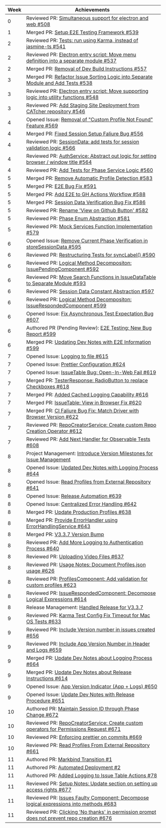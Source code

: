 | Week | Achievements                                                                                                                                 |
| ---- | -------------------------------------------------------------------------------------------------------------------------------------------- |
| 0    | Reviewed PR: [Simultaneous support for electron and web #508](https://github.com/CATcher-org/CATcher/pull/508)
| 1    | Merged PR: [Setup E2E Testing Framework #539](https://github.com/CATcher-org/CATcher/pull/539)
| 2    | Reviewed PR: [Tests: run using Karma, instead of jasmine-ts #541](https://github.com/CATcher-org/CATcher/issues/541)
| 2    | Reviewed PR: [Electron entry script: Move menu definition into a separate module #537](https://github.com/CATcher-org/CATcher/issues/537)
| 2    | Merged PR: [Removal of Dev Build Instructions #557](https://github.com/CATcher-org/CATcher/issues/557)
| 3    | Merged PR: [Refactor Issue Sorting Logic into Separate Module and Add Tests #538](https://github.com/CATcher-org/CATcher/pull/538) |
| 3    | Reviewed PR: [Electron entry script: Move supporting logic into utility functions #548](https://github.com/CATcher-org/CATcher/pull/548) |
| 3    | Reviewed PR: [Add Staging Site Deployment from CATcher repository #546](https://github.com/CATcher-org/CATcher/pull/546) |
| 4    | Opened Issue: [Removal of "Custom Profile Not Found" Feature #569](https://github.com/CATcher-org/CATcher/issues/569) |
| 4    | Merged PR: [Fixed Session Setup Faliure Bug #556](https://github.com/CATcher-org/CATcher/pull/556) |
| 4    | Reviewed PR: [SessionData: add tests for session validation logic #566](https://github.com/CATcher-org/CATcher/pull/566) |
| 4    | Reviewed PR: [AuthService: Abstract out logic for setting browser / window title #564](https://github.com/CATcher-org/CATcher/pull/564) |
| 4    | Reviewed PR: [Add Tests for Phase Service Logic #560](https://github.com/CATcher-org/CATcher/pull/560) |
| 5    | Merged PR: [Remove Automatic Profile Detection #583](https://github.com/CATcher-org/CATcher/pull/583) |
| 5    | Merged PR: [E2E Bug Fix #591](https://github.com/CATcher-org/CATcher/pull/591) |
| 5    | Merged PR: [Add E2E to GH Actions Workflow #588](https://github.com/CATcher-org/CATcher/pull/588) |
| 5    | Merged PR: [Session Data Verification Bug Fix #586](https://github.com/CATcher-org/CATcher/pull/586) |
| 5    | Reviewed PR: [Rename 'View on Github Button' #582](https://github.com/CATcher-org/CATcher/pull/582) |
| 5    | Reviewed PR: [Phase Enum Abstraction #581](https://github.com/CATcher-org/CATcher/pull/581) |
| 5    | Reviewed PR: [Mock Services Function Implementation #579](https://github.com/CATcher-org/CATcher/pull/579) |
| 6    | Opened Issue: [Remove Current Phase Verification in storeSessionData #595](https://github.com/CATcher-org/CATcher/issues/595) |
| 6    | Reviewed PR: [Restructuring Tests for syncLabel() #590](https://github.com/CATcher-org/CATcher/pull/590) |
| 6    | Reviewed PR: [Logical Method Decompositon: IssuePendingComponent #592](https://github.com/CATcher-org/CATcher/pull/592) |
| 6    | Reviewed PR: [Move Search Functions in IssueDataTable to Separate Module #593](https://github.com/CATcher-org/CATcher/pull/593) |
| 6    | Reviewed PR: [Session Data Constant Abstraction #597](https://github.com/CATcher-org/CATcher/pull/597) |
| 6    | Reviewed PR: [Logical Method Decompositon: IssueRespondedComponent #599](https://github.com/CATcher-org/CATcher/pull/599) |
| 6    | Opened Issue: [Fix Asynchronous Test Expectation Bug #607](https://github.com/CATcher-org/CATcher/pull/607) |
| 6    | Authored PR (Pending Review): [E2E Testing: New Bug Report #599](https://github.com/CATcher-org/CATcher/pull/596) |
| 6    | Merged PR: [Updating Dev Notes with E2E Information #599](https://github.com/CATcher-org/CATcher/pull/610) |
| 7    | Opened Issue: [Logging to file #615](https://github.com/CATcher-org/CATcher/issues/615) |
| 7    | Opened Issue: [Prettier Configuration #624](https://github.com/CATcher-org/CATcher/issues/624) |
| 7    | Opened Issue: [IssueTable Bug: Open-In-Web Fail #619](https://github.com/CATcher-org/CATcher/issues/619) |
| 7    | Merged PR: [TesterResponse: RadioButton to replace Checkboxes #618](https://github.com/CATcher-org/CATcher/pull/618) |
| 7    | Merged PR: [Added Cached Logging Capability #616](https://github.com/CATcher-org/CATcher/pull/616) |
| 7    | Merged PR: [IssueTable: View in Browser Fix #620](https://github.com/CATcher-org/CATcher/pull/620) |
| 7    | Merged PR: [CI Faliure Bug Fix: Match Driver with Browser Version #622](https://github.com/CATcher-org/CATcher/pull/622) |
| 7    | Reviewed PR: [RepoCreatorService: Create custom Repo Creation Operator #612](https://github.com/CATcher-org/CATcher/pull/612) |
| 7    | Reviewed PR: [Add Next Handler for Observable Tests #608](https://github.com/CATcher-org/CATcher/pull/608) |
| 8    | Project Management: [Introduce Version Milestones for Issue Management](https://github.com/CATcher-org/CATcher/milestone/2) |
| 8    | Opened Issue: [Updated Dev Notes with Logging Process #644](https://github.com/CATcher-org/CATcher/issues/644) |
| 8    | Opened Issue: [Read Profiles from External Repository #641](https://github.com/CATcher-org/CATcher/issues/641) |
| 8    | Opened Issue: [Release Automation #639](https://github.com/CATcher-org/CATcher/issues/639) |
| 8    | Opened Issue: [Centralized Error Handling #642](https://github.com/CATcher-org/CATcher/issues/642) |
| 8    | Merged PR: [Update Production Profiles #638](https://github.com/CATcher-org/CATcher/pull/638) |
| 8    | Merged PR: [Provide ErrorHandler using ErrorHandlingService #643](https://github.com/CATcher-org/CATcher/pull/643) |
| 8    | Merged PR: [V3.3.7 Version Bump](https://github.com/CATcher-org/CATcher/pull/649) |
| 8    | Reviewed PR: [Add More Logging to Authentication Process #640](https://github.com/CATcher-org/CATcher/pull/640) |
| 8    | Reviewed PR: [Uploading Video Files #637](https://github.com/CATcher-org/CATcher/pull/637) |
| 8    | Reviewed PR: [Usage Notes: Document Profiles.json usage #626](https://github.com/CATcher-org/CATcher/pull/626) |
| 8    | Reviewed PR: [ProfilesComponent: Add validation for custom profiles #623](https://github.com/CATcher-org/CATcher/pull/623) |
| 8    | Reviewed PR: [IssueRespondedComponent: Decompose Logical Expressions #614](https://github.com/CATcher-org/CATcher/pull/614) |
| 8    | Release Management: [Handled Release for V3.3.7](https://github.com/CATcher-org/CATcher/releases/tag/V3.3.7) |
| 9    | Reviewed PR: [Karma Test Config Fix Timeout for Mac OS Tests #633](https://github.com/CATcher-org/CATcher/pull/633) |
| 9    | Reviewed PR: [Include Version number in issues created #656](https://github.com/CATcher-org/CATcher/pull/656) |
| 9    | Reviewed PR: [Include App Version Number in Header and Logs #659](https://github.com/CATcher-org/CATcher/pull/659) |
| 9    | Merged PR: [Update Dev Notes about Logging Process #664](https://github.com/CATcher-org/CATcher/pull/664) |
| 9    | Merged PR: [Update Dev Notes about Release Instructions #614](https://github.com/CATcher-org/CATcher/pull/662) |
| 9    | Opened Issue: [App Version Indicator (App + Logs) #650](https://github.com/CATcher-org/CATcher/issues/650) |
| 9    | Opened Issue: [Update Dev Notes with Release Procedure #651](https://github.com/CATcher-org/CATcher/issues/651) |
| 10    | Authored PR: [Maintain Session ID through Phase Change #672](https://github.com/CATcher-org/CATcher/pull/672) |
| 10    | Reviewed PR: [RepoCreatorService: Create custom operators for Permissions Request #671](https://github.com/CATcher-org/CATcher/pull/671) |
| 10    | Reviewed PR: [Enforcing prettier on commits #669](https://github.com/CATcher-org/CATcher/pull/669) |
| 10    | Reviewed PR: [Read Profiles From External Repository #661](https://github.com/CATcher-org/CATcher/pull/661) |
| 11    | Authored PR: [Markbind Transition #1](https://github.com/CATcher-org/catcher-org.github.io/pull/1) |
| 11    | Authored PR: [Automated Deployment #2](https://github.com/CATcher-org/catcher-org.github.io/pull/2) |
| 11    | Authored PR: [Added Logging to Issue Table Actions #78](https://github.com/CATcher-org/CATcher/pull/678) |
| 11    | Reviewed PR: [Setup Notes: Update section on setting up access rights #677](https://github.com/CATcher-org/CATcher/pull/677) |
| 11    | Reviewed PR: [Issues Faulty Component: Decompose logical expressions into methods #683](https://github.com/CATcher-org/CATcher/pull/683) |
| 11    | Reviewed PR: [Clicking 'No thanks' in permission prompt does not prevent repo creation #676](https://github.com/CATcher-org/CATcher/pull/676) |
